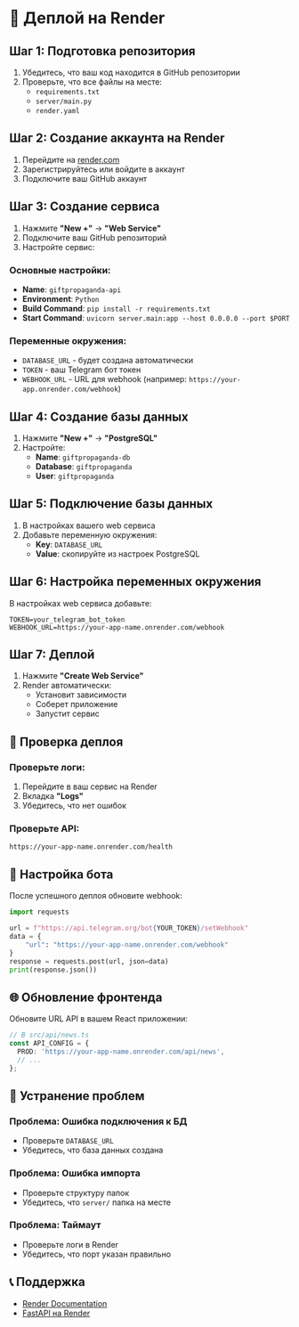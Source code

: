 # 🚀 Деплой на Render

## Шаг 1: Подготовка репозитория

1. Убедитесь, что ваш код находится в GitHub репозитории
2. Проверьте, что все файлы на месте:
   - `requirements.txt`
   - `server/main.py`
   - `render.yaml`

## Шаг 2: Создание аккаунта на Render

1. Перейдите на [render.com](https://render.com)
2. Зарегистрируйтесь или войдите в аккаунт
3. Подключите ваш GitHub аккаунт

## Шаг 3: Создание сервиса

1. Нажмите **"New +"** → **"Web Service"**
2. Подключите ваш GitHub репозиторий
3. Настройте сервис:

### Основные настройки:
- **Name**: `giftpropaganda-api`
- **Environment**: `Python`
- **Build Command**: `pip install -r requirements.txt`
- **Start Command**: `uvicorn server.main:app --host 0.0.0.0 --port $PORT`

### Переменные окружения:
- `DATABASE_URL` - будет создана автоматически
- `TOKEN` - ваш Telegram бот токен
- `WEBHOOK_URL` - URL для webhook (например: `https://your-app.onrender.com/webhook`)

## Шаг 4: Создание базы данных

1. Нажмите **"New +"** → **"PostgreSQL"**
2. Настройте:
   - **Name**: `giftpropaganda-db`
   - **Database**: `giftpropaganda`
   - **User**: `giftpropaganda`

## Шаг 5: Подключение базы данных

1. В настройках вашего web сервиса
2. Добавьте переменную окружения:
   - **Key**: `DATABASE_URL`
   - **Value**: скопируйте из настроек PostgreSQL

## Шаг 6: Настройка переменных окружения

В настройках web сервиса добавьте:

```
TOKEN=your_telegram_bot_token
WEBHOOK_URL=https://your-app-name.onrender.com/webhook
```

## Шаг 7: Деплой

1. Нажмите **"Create Web Service"**
2. Render автоматически:
   - Установит зависимости
   - Соберет приложение
   - Запустит сервис

## 🔧 Проверка деплоя

### Проверьте логи:
1. Перейдите в ваш сервис на Render
2. Вкладка **"Logs"**
3. Убедитесь, что нет ошибок

### Проверьте API:
```
https://your-app-name.onrender.com/health
```

## 📱 Настройка бота

После успешного деплоя обновите webhook:

```python
import requests

url = f"https://api.telegram.org/bot{YOUR_TOKEN}/setWebhook"
data = {
    "url": "https://your-app-name.onrender.com/webhook"
}
response = requests.post(url, json=data)
print(response.json())
```

## 🌐 Обновление фронтенда

Обновите URL API в вашем React приложении:

```typescript
// В src/api/news.ts
const API_CONFIG = {
  PROD: 'https://your-app-name.onrender.com/api/news',
  // ...
};
```

## 🔧 Устранение проблем

### Проблема: Ошибка подключения к БД
- Проверьте `DATABASE_URL`
- Убедитесь, что база данных создана

### Проблема: Ошибка импорта
- Проверьте структуру папок
- Убедитесь, что `server/` папка на месте

### Проблема: Таймаут
- Проверьте логи в Render
- Убедитесь, что порт указан правильно

## 📞 Поддержка

- [Render Documentation](https://render.com/docs)
- [FastAPI на Render](https://render.com/docs/deploy-fastapi) 